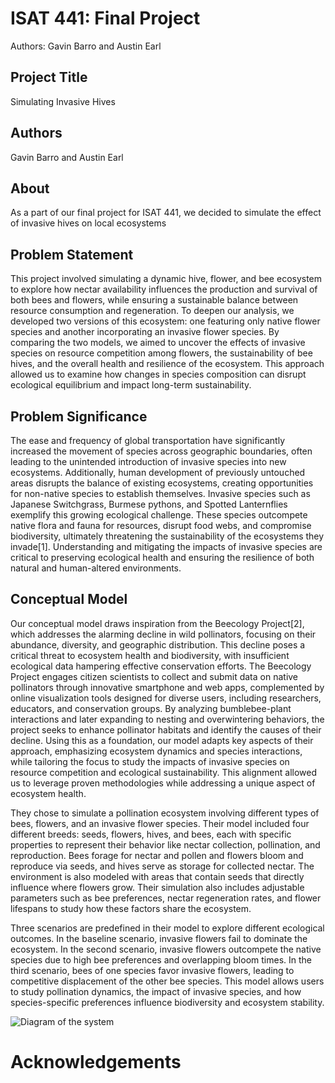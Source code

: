 # ISAT 441: Final Project

Authors: Gavin Barro and Austin Earl

## Project Title
Simulating Invasive Hives

## Authors
Gavin Barro and Austin Earl

## About
As a part of our final project for ISAT 441, we decided to simulate the effect of invasive hives on local ecosystems

## Problem Statement
This project involved simulating a dynamic hive, flower, and bee ecosystem to explore how nectar availability influences 
the production and survival of both bees and flowers, while ensuring a sustainable balance between resource consumption 
and regeneration. To deepen our analysis, we developed two versions of this ecosystem: one featuring only native flower 
species and another incorporating an invasive flower species. By comparing the two models, we aimed to uncover the effects
of invasive species on resource competition among flowers, the sustainability of bee hives, and the overall health and 
resilience of the ecosystem. This approach allowed us to examine how changes in species composition can disrupt ecological
equilibrium and impact long-term sustainability.

## Problem Significance
The ease and frequency of global transportation have significantly increased the movement of species across geographic boundaries,
often leading to the unintended introduction of invasive species into new ecosystems. Additionally, human development of previously
untouched areas disrupts the balance of existing ecosystems, creating opportunities for non-native species to establish themselves. 
Invasive species such as Japanese Switchgrass, Burmese pythons, and Spotted Lanternflies exemplify this growing ecological challenge. 
These species outcompete native flora and fauna for resources, disrupt food webs, and compromise biodiversity, ultimately threatening 
the sustainability of the ecosystems they invade[1]. Understanding and mitigating the impacts of invasive species are critical to 
preserving ecological health and ensuring the resilience of both natural and human-altered environments.


## Conceptual Model

Our conceptual model draws inspiration from the Beecology Project[2], which addresses the alarming decline in wild pollinators, 
focusing on their abundance, diversity, and geographic distribution. This decline poses a critical threat to ecosystem health and 
biodiversity, with insufficient ecological data hampering effective conservation efforts. The Beecology Project engages citizen 
scientists to collect and submit data on native pollinators through innovative smartphone and web apps, complemented by online 
visualization tools designed for diverse users, including researchers, educators, and conservation groups. By analyzing bumblebee-plant
interactions and later expanding to nesting and overwintering behaviors, the project seeks to enhance pollinator habitats and identify 
the causes of their decline. Using this as a foundation, our model adapts key aspects of their approach, emphasizing ecosystem dynamics 
and species interactions, while tailoring the focus to study the impacts of invasive species on resource competition and ecological 
sustainability. This alignment allowed us to leverage proven methodologies while addressing a unique aspect of ecosystem health.

They chose to simulate a pollination ecosystem involving different types of bees, flowers, and an invasive flower species. Their model
included four different breeds: seeds, flowers, hives, and bees, each with specific properties to represent their behavior like nectar 
collection, pollination, and reproduction. Bees forage for nectar and pollen and flowers bloom and reproduce via seeds, and hives serve
as storage for collected nectar. The environment is also modeled with areas that contain seeds that directly influence where flowers grow.
Their simulation also includes adjustable parameters such as bee preferences, nectar regeneration rates, and flower lifespans to study how
these factors share the ecosystem.

Three scenarios are predefined in their model to explore different ecological outcomes. In the baseline scenario, invasive flowers fail to
dominate the ecosystem. In the second scenario, invasive flowers outcompete the native species due to high bee preferences and overlapping
bloom times. In the third scenario, bees of one species favor invasive flowers, leading to competitive displacement of the other bee species.
This model allows users to study pollination dynamics, the impact of invasive species, and how species-specific preferences influence 
biodiversity and ecosystem stability.

![Diagram of the system](images/system_diagram.png)

# Acknowledgements